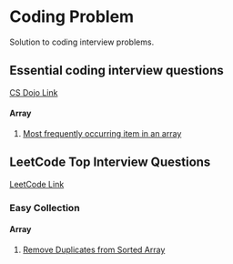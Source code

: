 # Coding Problem

Solution to coding interview problems.

## Essential coding interview questions

[CS Dojo Link](https://www.udemy.com/course/11-essential-coding-interview-questions/)

#### Array

1. [Most frequently occurring item in an array](https://github.com/apvasanth03/CodingProblem/blob/master/documentation/essentialquestions/array/most_frequently_occurring_item_in_an_array.md)

## LeetCode Top Interview Questions

[LeetCode Link](https://leetcode.com/explore/interview/card/top-interview-questions-easy/)

### Easy Collection

#### Array

1. [Remove Duplicates from Sorted Array](https://github.com/apvasanth03/CodingProblem/blob/master/documentation/leetcode/topquestions/easy/array/remove_duplicates_from_sorted_array.md)


